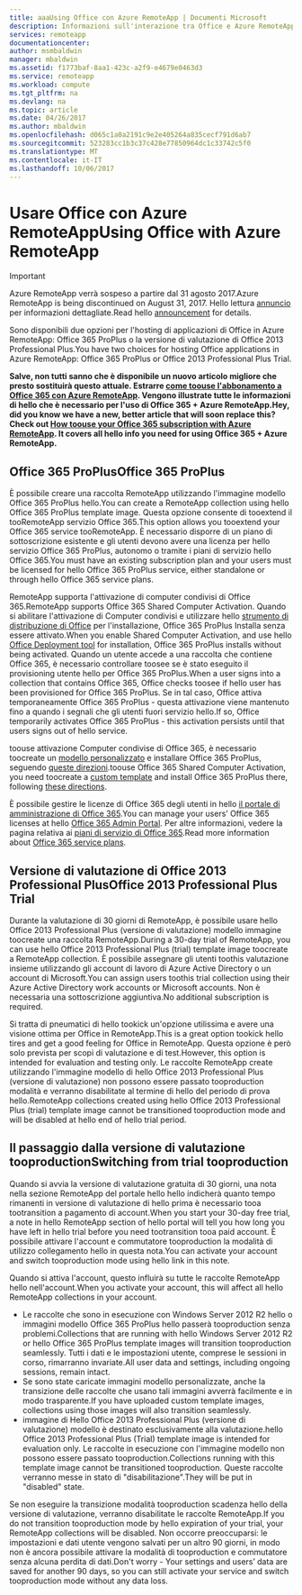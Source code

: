 ```yaml
---
title: aaaUsing Office con Azure RemoteApp | Documenti Microsoft
description: Informazioni sull'interazione tra Office e Azure RemoteApp
services: remoteapp
documentationcenter: 
author: msmbaldwin
manager: mbaldwin
ms.assetid: f1773baf-8aa1-423c-a2f9-e4679e0463d3
ms.service: remoteapp
ms.workload: compute
ms.tgt_pltfrm: na
ms.devlang: na
ms.topic: article
ms.date: 04/26/2017
ms.author: mbaldwin
ms.openlocfilehash: d065c1a0a2191c9e2e405264a835cecf791d6ab7
ms.sourcegitcommit: 523283cc1b3c37c428e77850964dc1c33742c5f0
ms.translationtype: MT
ms.contentlocale: it-IT
ms.lasthandoff: 10/06/2017
---
```

# <a name="using-office-with-azure-remoteapp"></a><span data-ttu-id="c9719-103">Usare Office con Azure RemoteApp</span><span class="sxs-lookup"><span data-stu-id="c9719-103">Using Office with Azure RemoteApp</span></span>
> [!IMPORTANT]
> <span data-ttu-id="c9719-104">Azure RemoteApp verrà sospeso a partire dal 31 agosto 2017.</span><span class="sxs-lookup"><span data-stu-id="c9719-104">Azure RemoteApp is being discontinued on August 31, 2017.</span></span> <span data-ttu-id="c9719-105">Hello lettura [annuncio](https://go.microsoft.com/fwlink/?linkid=821148) per informazioni dettagliate.</span><span class="sxs-lookup"><span data-stu-id="c9719-105">Read hello [announcement](https://go.microsoft.com/fwlink/?linkid=821148) for details.</span></span>
> 
> 

<span data-ttu-id="c9719-106">Sono disponibili due opzioni per l'hosting di applicazioni di Office in Azure RemoteApp: Office 365 ProPlus o la versione di valutazione di Office 2013 Professional Plus.</span><span class="sxs-lookup"><span data-stu-id="c9719-106">You have two choices for hosting Office applications in Azure RemoteApp: Office 365 ProPlus or Office 2013 Professional Plus Trial.</span></span>

<span data-ttu-id="c9719-107">**Salve, non tutti sanno che è disponibile un nuovo articolo migliore che presto sostituirà questo attuale. Estrarre [come toouse l'abbonamento a Office 365 con Azure RemoteApp](remoteapp-officesubscription.md). Vengono illustrate tutte le informazioni di hello che è necessario per l'uso di Office 365 + Azure RemoteApp.**</span><span class="sxs-lookup"><span data-stu-id="c9719-107">**Hey, did you know we have a new, better article that will soon replace this? Check out [How toouse your Office 365 subscription with Azure RemoteApp](remoteapp-officesubscription.md). It covers all hello info you need for using Office 365 + Azure RemoteApp.**</span></span>

## <a name="office-365-proplus"></a><span data-ttu-id="c9719-108">Office 365 ProPlus</span><span class="sxs-lookup"><span data-stu-id="c9719-108">Office 365 ProPlus</span></span>
<span data-ttu-id="c9719-109">È possibile creare una raccolta RemoteApp utilizzando l'immagine modello Office 365 ProPlus hello.</span><span class="sxs-lookup"><span data-stu-id="c9719-109">You can create a RemoteApp collection using hello Office 365 ProPlus template image.</span></span> <span data-ttu-id="c9719-110">Questa opzione consente di tooextend il tooRemoteApp servizio Office 365.</span><span class="sxs-lookup"><span data-stu-id="c9719-110">This option allows you tooextend your Office 365 service tooRemoteApp.</span></span> <span data-ttu-id="c9719-111">È necessario disporre di un piano di sottoscrizione esistente e gli utenti devono avere una licenza per hello servizio Office 365 ProPlus, autonomo o tramite i piani di servizio hello Office 365.</span><span class="sxs-lookup"><span data-stu-id="c9719-111">You must have an existing subscription plan and your users must be licensed for hello Office 365 ProPlus service, either standalone or through hello Office 365 service plans.</span></span>

<span data-ttu-id="c9719-112">RemoteApp supporta l'attivazione di computer condivisi di Office 365.</span><span class="sxs-lookup"><span data-stu-id="c9719-112">RemoteApp supports Office 365 Shared Computer Activation.</span></span> <span data-ttu-id="c9719-113">Quando si abilitare l'attivazione di Computer condivisi e utilizzare hello [strumento di distribuzione di Office](http://www.microsoft.com/download/details.aspx?id=36778) per l'installazione, Office 365 ProPlus Installa senza essere attivato.</span><span class="sxs-lookup"><span data-stu-id="c9719-113">When you enable Shared Computer Activation, and use hello [Office Deployment tool](http://www.microsoft.com/download/details.aspx?id=36778) for installation, Office 365 ProPlus installs without being activated.</span></span> <span data-ttu-id="c9719-114">Quando un utente accede a una raccolta che contiene Office 365, è necessario controllare toosee se è stato eseguito il provisioning utente hello per Office 365 ProPlus.</span><span class="sxs-lookup"><span data-stu-id="c9719-114">When a user signs into a collection that contains Office 365, Office checks toosee if hello user has been provisioned for Office 365 ProPlus.</span></span> <span data-ttu-id="c9719-115">Se in tal caso, Office attiva temporaneamente Office 365 ProPlus - questa attivazione viene mantenuto fino a quando i segnali che gli utenti fuori servizio hello.</span><span class="sxs-lookup"><span data-stu-id="c9719-115">If so, Office temporarily activates Office 365 ProPlus - this activation persists until that users signs out of hello service.</span></span>

<span data-ttu-id="c9719-116">toouse attivazione Computer condivise di Office 365, è necessario toocreate un [modello personalizzato](remoteapp-create-custom-image.md) e installare Office 365 ProPlus, seguendo [queste direzioni](https://technet.microsoft.com/library/dn782858.aspx).</span><span class="sxs-lookup"><span data-stu-id="c9719-116">toouse Office 365 Shared Computer Activation, you need toocreate a [custom template](remoteapp-create-custom-image.md) and install Office 365 ProPlus there, following [these directions](https://technet.microsoft.com/library/dn782858.aspx).</span></span>

<span data-ttu-id="c9719-117">È possibile gestire le licenze di Office 365 degli utenti in hello [il portale di amministrazione di Office 365](https://portal.office365.com/).</span><span class="sxs-lookup"><span data-stu-id="c9719-117">You can manage your users’ Office 365 licenses at hello [Office 365 Admin Portal](https://portal.office365.com/).</span></span> <span data-ttu-id="c9719-118">Per altre informazioni, vedere la pagina relativa ai [piani di servizio di Office 365](http://technet.microsoft.com/library/office-365-plan-options.aspx).</span><span class="sxs-lookup"><span data-stu-id="c9719-118">Read more information about [Office 365 service plans](http://technet.microsoft.com/library/office-365-plan-options.aspx).</span></span>  

## <a name="office-2013-professional-plus-trial"></a><span data-ttu-id="c9719-119">Versione di valutazione di Office 2013 Professional Plus</span><span class="sxs-lookup"><span data-stu-id="c9719-119">Office 2013 Professional Plus Trial</span></span>
<span data-ttu-id="c9719-120">Durante la valutazione di 30 giorni di RemoteApp, è possibile usare hello Office 2013 Professional Plus (versione di valutazione) modello immagine toocreate una raccolta RemoteApp.</span><span class="sxs-lookup"><span data-stu-id="c9719-120">During a 30-day trial of RemoteApp, you can use hello Office 2013 Professional Plus (trial) template image toocreate a RemoteApp collection.</span></span> <span data-ttu-id="c9719-121">È possibile assegnare gli utenti toothis valutazione insieme utilizzando gli account di lavoro di Azure Active Directory o un account di Microsoft.</span><span class="sxs-lookup"><span data-stu-id="c9719-121">You can assign users toothis trial collection using their Azure Active Directory work accounts or Microsoft accounts.</span></span> <span data-ttu-id="c9719-122">Non è necessaria una sottoscrizione aggiuntiva.</span><span class="sxs-lookup"><span data-stu-id="c9719-122">No additional subscription is required.</span></span>

<span data-ttu-id="c9719-123">Si tratta di pneumatici di hello tookick un'opzione utilissima e avere una visione ottima per Office in RemoteApp.</span><span class="sxs-lookup"><span data-stu-id="c9719-123">This is a great option tookick hello tires and get a good feeling for Office in RemoteApp.</span></span> <span data-ttu-id="c9719-124">Questa opzione è però solo prevista per scopi di valutazione e di test.</span><span class="sxs-lookup"><span data-stu-id="c9719-124">However, this option is intended for evaluation and testing only.</span></span> <span data-ttu-id="c9719-125">Le raccolte RemoteApp create utilizzando l'immagine modello di hello Office 2013 Professional Plus (versione di valutazione) non possono essere passato tooproduction modalità e verranno disabilitate al termine di hello del periodo di prova hello.</span><span class="sxs-lookup"><span data-stu-id="c9719-125">RemoteApp collections created using hello Office 2013 Professional Plus (trial) template image cannot be transitioned tooproduction mode and will be disabled at hello end of hello trial period.</span></span>

## <a name="switching-from-trial-tooproduction"></a><span data-ttu-id="c9719-126">Il passaggio dalla versione di valutazione tooproduction</span><span class="sxs-lookup"><span data-stu-id="c9719-126">Switching from trial tooproduction</span></span>
<span data-ttu-id="c9719-127">Quando si avvia la versione di valutazione gratuita di 30 giorni, una nota nella sezione RemoteApp del portale hello hello indicherà quanto tempo rimanenti in versione di valutazione di hello prima è necessario tooa tootransition a pagamento di account.</span><span class="sxs-lookup"><span data-stu-id="c9719-127">When you start your 30-day free trial, a note in hello RemoteApp section of hello portal will tell you how long you have left in hello trial before you need tootransition tooa paid account.</span></span> <span data-ttu-id="c9719-128">È possibile attivare l'account e commutatore tooproduction la modalità di utilizzo collegamento hello in questa nota.</span><span class="sxs-lookup"><span data-stu-id="c9719-128">You can activate your account and switch tooproduction mode using hello link in this note.</span></span>

<span data-ttu-id="c9719-129">Quando si attiva l'account, questo influirà su tutte le raccolte RemoteApp hello nell'account.</span><span class="sxs-lookup"><span data-stu-id="c9719-129">When you activate your account, this will affect all hello RemoteApp collections in your account.</span></span>

* <span data-ttu-id="c9719-130">Le raccolte che sono in esecuzione con Windows Server 2012 R2 hello o immagini modello Office 365 ProPlus hello passerà tooproduction senza problemi.</span><span class="sxs-lookup"><span data-stu-id="c9719-130">Collections that are running with hello Windows Server 2012 R2 or hello Office 365 ProPlus template images will transition tooproduction seamlessly.</span></span> <span data-ttu-id="c9719-131">Tutti i dati e le impostazioni utente, comprese le sessioni in corso, rimarranno invariate.</span><span class="sxs-lookup"><span data-stu-id="c9719-131">All user data and settings, including ongoing sessions, remain intact.</span></span>
* <span data-ttu-id="c9719-132">Se sono state caricate immagini modello personalizzate, anche la transizione delle raccolte che usano tali immagini avverrà facilmente e in modo trasparente.</span><span class="sxs-lookup"><span data-stu-id="c9719-132">If you have uploaded custom template images, collections using those images will also transition seamlessly.</span></span>
* <span data-ttu-id="c9719-133">immagine di Hello Office 2013 Professional Plus (versione di valutazione) modello è destinato esclusivamente alla valutazione.</span><span class="sxs-lookup"><span data-stu-id="c9719-133">hello Office 2013 Professional Plus (Trial) template image is intended for evaluation only.</span></span> <span data-ttu-id="c9719-134">Le raccolte in esecuzione con l'immagine modello non possono essere passato tooproduction.</span><span class="sxs-lookup"><span data-stu-id="c9719-134">Collections running with this template image cannot be transitioned tooproduction.</span></span> <span data-ttu-id="c9719-135">Queste raccolte verranno messe in stato di "disabilitazione".</span><span class="sxs-lookup"><span data-stu-id="c9719-135">They will be put in "disabled" state.</span></span>

<span data-ttu-id="c9719-136">Se non eseguire la transizione modalità tooproduction scadenza hello della versione di valutazione, verranno disabilitate le raccolte RemoteApp.</span><span class="sxs-lookup"><span data-stu-id="c9719-136">If you do not transition tooproduction mode by hello expiration of your trial, your RemoteApp collections will be disabled.</span></span> <span data-ttu-id="c9719-137">Non occorre preoccuparsi: le impostazioni e dati utente vengono salvati per un altro 90 giorni, in modo non è ancora possibile attivare la modalità di tooproduction e commutatore senza alcuna perdita di dati.</span><span class="sxs-lookup"><span data-stu-id="c9719-137">Don't worry - Your settings and users’ data are saved for another 90 days, so you can still activate your service and switch tooproduction mode without any data loss.</span></span>

